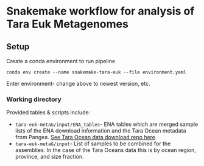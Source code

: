 # Snakemake workflow for analysis of Tara Euk Metagenomes

## Setup

Create a conda environment to run pipeline
```
conda env create --name snakemake-tara-euk --file environment.yaml
```
Enter environment- change above to newest version, etc.


### Working directory
Provided tables & scripts include:
* ```tara-euk-metaG/input/ENA_tables```- ENA tables which are merged sample lists of the ENA download information and the Tara Ocean metadata from Pangea. [See Tara Ocean data download repo here](https://github.com/AlexanderLabWHOI/tara-download-snakemake).
* ```tara-euk-metaG/input```- List of samples to be combined for the assemblies. In the case of the Tara Oceans data this is by ocean region, province, and size fraction.

